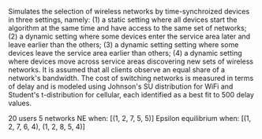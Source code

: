 Simulates the selection of wireless networks by time-synchroized devices in three settings, namely: (1) a static setting where all devices start the algorithm at the same time and have access to the same set of networks; (2) a dynamic setting where some devices enter the service area later and leave earlier than the others; (3) a dynamic setting setting where some devices leave the service area earlier than others; (4) a dynamic setting where devices move across service areas discovering new sets of wireless networks. It is assumed that all clients observe an equal share of a network's bandwidth. The cost of switching networks is measured in terms of delay and is modeled using Johnson's SU distribution for WiFi and Student's t-distribution for cellular, each identified as a best fit to 500 delay values.

20 users 5 networks
NE when: [(1, 2, 7, 5, 5)]
Epsilon equilibrium when: [(1, 2, 7, 6, 4), (1, 2, 8, 5, 4)]
